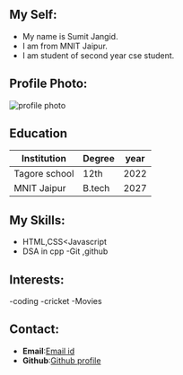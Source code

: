 ## My Self:
 - My name is Sumit Jangid.
 - I am from MNIT Jaipur.
 - I am student of second year cse student.

## Profile Photo:
![profile photo](https://pixabay.com/photos/man-portrait-male-adult-guy-beard-6339003/)

## Education 
  
   |Institution  |Degree|year |
   |-------------|------|-----|
   |Tagore school| 12th | 2022|
   | MNIT Jaipur |B.tech| 2027| 

## My Skills:
 - HTML,CSS<Javascript
 - DSA in cpp
 -Git ,github

## Interests:
 -coding
 -cricket
 -Movies

## Contact:
- **Email**:[Email id](2023ucp1606@mnit.ac.in)
- **Github**:[Github profile](https://github.com/sumitstr)

